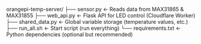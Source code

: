 orangepi-temp-server/
├── sensor.py          ← Reads data from MAX31865 & MAX31855
├── web_api.py         ← Flask API for LED control (Cloudflare Worker)
├── shared_data.py     ← Global variable storage (temperature values, etc.)
├── run_all.sh         ← Start script (run everything)
└── requirements.txt   ← Python dependencies (optional but recommended)
